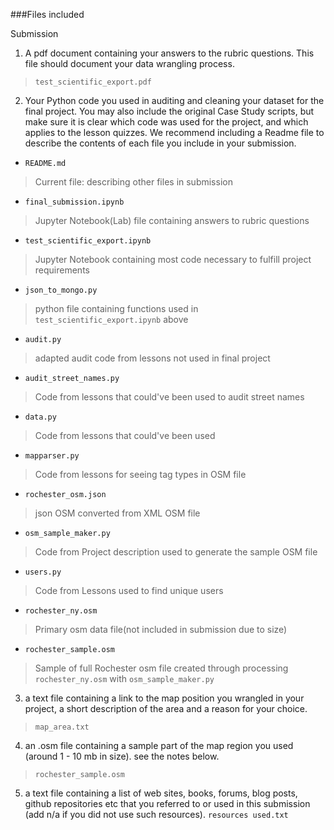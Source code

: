 ###Files included

Submission

1. A pdf document containing your answers to the rubric questions. This file should document your data wrangling process.
>  `test_scientific_export.pdf`
2. Your Python code you used in auditing and cleaning your dataset for the final project. You may also include the original Case Study scripts, but make sure it is clear which code was used for the project, and which applies to the lesson quizzes. We recommend including a Readme file to describe the contents of each file you include in your submission.
* `README.md`
> Current file: describing other files in submission
* `final_submission.ipynb`
> Jupyter Notebook(Lab) file containing answers to rubric questions
* `test_scientific_export.ipynb`
> Jupyter Notebook containing most code necessary to fulfill project requirements
* `json_to_mongo.py`
> python file containing functions used in `test_scientific_export.ipynb` above
* `audit.py`
> adapted audit code from lessons not used in final project
* `audit_street_names.py`
> Code from lessons that could've been used to audit street names
* `data.py`
> Code from lessons that could've been used 
* `mapparser.py`
> Code from lessons for seeing tag types in OSM file
* `rochester_osm.json`
> json OSM converted from XML OSM file
* `osm_sample_maker.py`
> Code from Project description used to generate the sample OSM file
* `users.py`
> Code from Lessons used to find unique users
* `rochester_ny.osm`
> Primary osm data file(not included in submission due to size)
* `rochester_sample.osm`
>  Sample of full Rochester osm file created through processing `rochester_ny.osm` with `osm_sample_maker.py`
3. a text file containing a link to the map position you wrangled in your project, a short description of the area and a reason for your choice.
> `map_area.txt`
4. an .osm file containing a sample part of the map region you used (around 1 - 10 mb in size). see the notes below.
> `rochester_sample.osm`
5. a text file containing a list of web sites, books, forums, blog posts, github repositories etc that you referred to or used in this submission (add n/a if you did not use such resources).
`resources used.txt`
